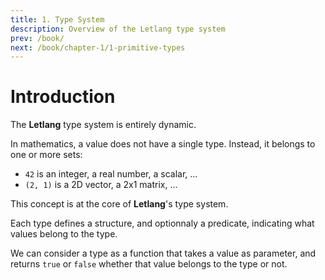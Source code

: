 ```yaml
---
title: 1. Type System
description: Overview of the Letlang type system
prev: /book/
next: /book/chapter-1/1-primitive-types
---
```


# Introduction

The **Letlang** type system is entirely dynamic.

In mathematics, a value does not have a single type. Instead, it belongs to one
or more sets:

 - `42` is an integer, a real number, a scalar, ...
 - `(2, 1)` is a 2D vector, a 2x1 matrix, ...

This concept is at the core of **Letlang**'s type system.

Each type defines a structure, and optionnaly a predicate, indicating what
values belong to the type.

We can consider a type as a function that takes a value as parameter, and
returns `true` or `false` whether that value belongs to the type or not.
